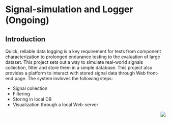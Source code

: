 # Signal-simulation and Logger (Ongoing)

## Introduction

Quick, reliable data logging is a key requirement for tests from component characterization to prolonged endurance testing to the evaluation of large dataset. This project sets out a way to simulate real-world signals collection, filter and store them in a simple database. This project also provides a platform to interact with stored signal data through Web front-end page. The system invloves the following steps:

* Signal collection
* Filtering 
* Storing in local DB
* Visualization through a local Web-server

<img style="float: right;" src="141443149-5b1e4d2d-63b5-4533-b464-c59b0ab4f652.png">


